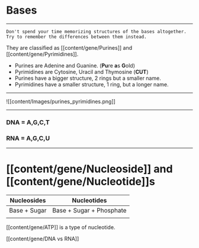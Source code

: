 # Bases
---
```ad-tip
Don't spend your time memorizing structures of the bases altogether. Try to remember the differences between them instead.

```

They are classified as [[content/gene/Purines]] and [[content/gene/Pyrimidines]].

+ Purines are Adenine and Guanine. (**Pu**re **a**s **G**old)
+ Pyrimidines are Cytosine, Uracil and Thymosine (**CUT**)
+ Purines have a bigger structure, 2 rings but a smaller name. 
+ Pyrimidines have a smaller structure, 1 ring, but a longer name.
---
![[content/Images/purines_pyrimidines.png]]

---
### DNA = A,G,C,T
### RNA = A,G,C,U
---

# [[content/gene/Nucleoside]] and [[content/gene/Nucleotide]]s

| Nucleosides  | Nucleotides              |
| ------------ | ------------------------ |
| Base + Sugar | Base + Sugar + Phosphate |
|              |                          |

[[content/gene/ATP]] is a type of nucleotide.

[[content/gene/DNA vs RNA]] 